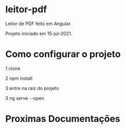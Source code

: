 # leitor-pdf
Leitor de PDF feito em Angular.

Projeto iniciado em 15-jul-2021.

# Como configurar o projeto
1 clone

2 npm install 

3 entre na raiz do projeto

3 ng serve --open

# Proximas Documentações
 
